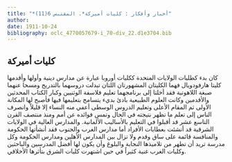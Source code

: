 ```yaml
---
title: "*أخبار وأفكار : كليات أميركة*. المقتبس 6(11)"
author: 
date: 1911-10-24
bibliography: oclc_4770057679-i_70-div_22.d1e3704.bib
---
```




##  كليات أميركة 


 كان بدء كطليات الولايات المتحدة ككليات أوروبا عبارة عن مدارس دينية وأولها وأقدمها كليتا هارفودويال فهما الكليتان المشهورتان اللتان تبدلت دروسهما بالتدريج ومسحا عنهما صبغة اللاهوتية فقد أخلتا إلى برنامجهما تعليم فلاسفة الوثنيين وكبار الكتاب المحدثين والأقدمين وكانت العلوم الطبيعية بادئ بديء يتسامح بتعليمها فيها فأصبح لها المكانة الأولى ثم المقام الأعلى وتعليم الدروس الوسطى أعفي منه النساء إلا قليلاً وانصرف الناس إلى تعلم ما تظهر نتيجته في الحال وتمس فوائده عن أمم ومنذ منتصف القرن التاسع  عشر  قد أقبلوا في التعليم بالأساليب الألمانية. والمدارس العالية في الولايات الشرقية قد أنشئت بعطايات الأفراد أما مدارس الغرب والجنوب فقد أنشأتها الحكومة   والمنافسة قائمة على ساق وقدم ولا تزال بين المدارس الأهلين ومدارس الحكومة وكل مدرسة تريد أن تطهر   من تلاميذها النجابة والبلوغ وأن يكون لها أفضل المدرسين والباحثين وكليات الغرب غنية كثيراً في حين اشتهرت كليات الشرق بتأثرها الأخلاقي. 

